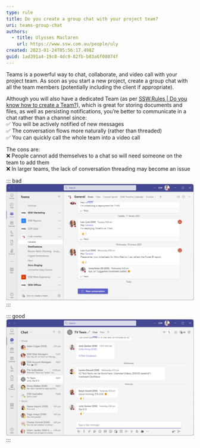 ```yaml
---
type: rule
title: Do you create a group chat with your project team?
uri: teams-group-chat
authors:
  - title: Ulysses Maclaren
    url: https://www.ssw.com.au/people/uly
created: 2023-01-24T05:56:17.498Z
guid: 1ad391a4-19c8-4dc9-82fb-b83a6f08074f
---
```


Teams is a powerful way to chat, collaborate, and video call with your project team. As soon as you start a new project, create a group chat with all the team members (potentially including the client if appropriate).
 
Although you will also have a dedicated Team (as per [SSW.Rules | Do you know how to create a Team?](https://www.ssw.com.au/rules/create-a-team)), which is great for storing documents and files, as well as persisting notifications, you’re better to communicate in a chat rather than a channel since:  
✅ You will be actively notified of new messages   
✅ The conversation flows more naturally (rather than threaded)  
✅ You can quickly call the whole team into a video call  
 
The cons are:  
❌ People cannot add themselves to a chat so will need someone on the team to add them  
❌ In larger teams, the lack of conversation threading may become an issue  

::: bad
![Figure: Bad example - Teams | Posts in Teams channel](post-in-chat.png)
:::

::: good
![Good example - Use normal chat group for Team members](teams-group-chat.png)
:::
